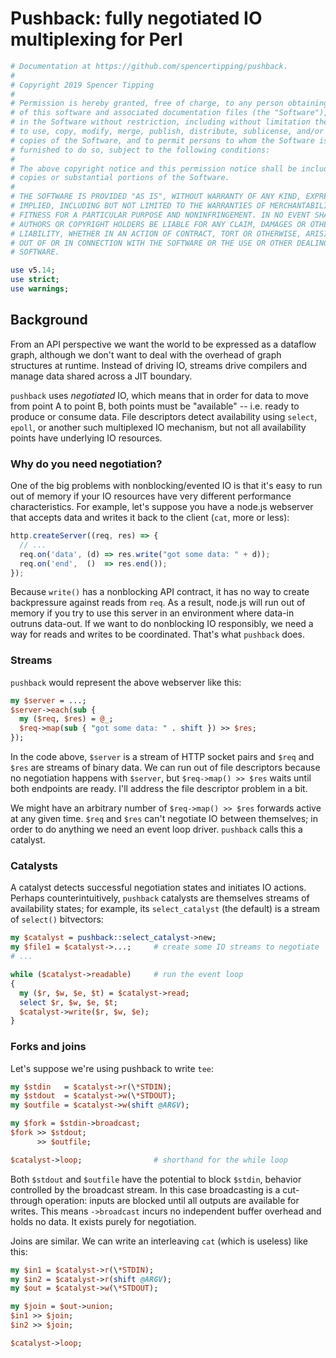 # Pushback: fully negotiated IO multiplexing for Perl
```perl
# Documentation at https://github.com/spencertipping/pushback.
#
# Copyright 2019 Spencer Tipping
#
# Permission is hereby granted, free of charge, to any person obtaining a copy
# of this software and associated documentation files (the "Software"), to deal
# in the Software without restriction, including without limitation the rights
# to use, copy, modify, merge, publish, distribute, sublicense, and/or sell
# copies of the Software, and to permit persons to whom the Software is
# furnished to do so, subject to the following conditions:
#
# The above copyright notice and this permission notice shall be included in all
# copies or substantial portions of the Software.
#
# THE SOFTWARE IS PROVIDED "AS IS", WITHOUT WARRANTY OF ANY KIND, EXPRESS OR
# IMPLIED, INCLUDING BUT NOT LIMITED TO THE WARRANTIES OF MERCHANTABILITY,
# FITNESS FOR A PARTICULAR PURPOSE AND NONINFRINGEMENT. IN NO EVENT SHALL THE
# AUTHORS OR COPYRIGHT HOLDERS BE LIABLE FOR ANY CLAIM, DAMAGES OR OTHER
# LIABILITY, WHETHER IN AN ACTION OF CONTRACT, TORT OR OTHERWISE, ARISING FROM,
# OUT OF OR IN CONNECTION WITH THE SOFTWARE OR THE USE OR OTHER DEALINGS IN THE
# SOFTWARE.

use v5.14;
use strict;
use warnings;
```


## Background
From an API perspective we want the world to be expressed as a dataflow graph,
although we don't want to deal with the overhead of graph structures at runtime.
Instead of driving IO, streams drive compilers and manage data shared across a
JIT boundary.

`pushback` uses _negotiated_ IO, which means that in order for data to move from
point A to point B, both points must be "available" -- i.e. ready to produce or
consume data. File descriptors detect availability using `select`, `epoll`, or
another such multiplexed IO mechanism, but not all availability points have
underlying IO resources.


### Why do you need negotiation?
One of the big problems with nonblocking/evented IO is that it's easy to run out
of memory if your IO resources have very different performance characteristics.
For example, let's suppose you have a node.js webserver that accepts data and
writes it back to the client (`cat`, more or less):

```js
http.createServer((req, res) => {
  // ...
  req.on('data', (d) => res.write("got some data: " + d));
  req.on('end',  ()  => res.end());
});
```

Because `write()` has a nonblocking API contract, it has no way to create
backpressure against reads from `req`. As a result, node.js will run out of
memory if you try to use this server in an environment where data-in outruns
data-out. If we want to do nonblocking IO responsibly, we need a way for reads
and writes to be coordinated. That's what `pushback` does.


### Streams
`pushback` would represent the above webserver like this:

```pl
my $server = ...;
$server->each(sub {
  my ($req, $res) = @_;
  $req->map(sub { "got some data: " . shift }) >> $res;
});
```

In the code above, `$server` is a stream of HTTP socket pairs and `$req` and
`$res` are streams of binary data. We can run out of file descriptors because no
negotiation happens with `$server`, but `$req->map() >> $res` waits until both
endpoints are ready. I'll address the file descriptor problem in a bit.

We might have an arbitrary number of `$req->map() >> $res` forwards active at
any given time. `$req` and `$res` can't negotiate IO between themselves; in
order to do anything we need an event loop driver. `pushback` calls this a
catalyst.


### Catalysts
A catalyst detects successful negotiation states and initiates IO actions.
Perhaps counterintuitively, `pushback` catalysts are themselves streams of
availability states; for example, its `select_catalyst` (the default) is a
stream of `select()` bitvectors:

```pl
my $catalyst = pushback::select_catalyst->new;
my $file1 = $catalyst->...;     # create some IO streams to negotiate
# ...

while ($catalyst->readable)     # run the event loop
{
  my ($r, $w, $e, $t) = $catalyst->read;
  select $r, $w, $e, $t;
  $catalyst->write($r, $w, $e);
}
```


### Forks and joins
Let's suppose we're using pushback to write `tee`:

```pl
my $stdin   = $catalyst->r(\*STDIN);
my $stdout  = $catalyst->w(\*STDOUT);
my $outfile = $catalyst->w(shift @ARGV);

my $fork = $stdin->broadcast;
$fork >> $stdout;
      >> $outfile;

$catalyst->loop;                # shorthand for the while loop
```

Both `$stdout` and `$outfile` have the potential to block `$stdin`, behavior
controlled by the broadcast stream. In this case broadcasting is a cut-through
operation: inputs are blocked until all outputs are available for writes. This
means `->broadcast` incurs no independent buffer overhead and holds no data. It
exists purely for negotiation.

Joins are similar. We can write an interleaving `cat` (which is useless) like
this:

```pl
my $in1 = $catalyst->r(\*STDIN);
my $in2 = $catalyst->r(shift @ARGV);
my $out = $catalyst->w(\*STDOUT);

my $join = $out->union;
$in1 >> $join;
$in2 >> $join;

$catalyst->loop;
```
